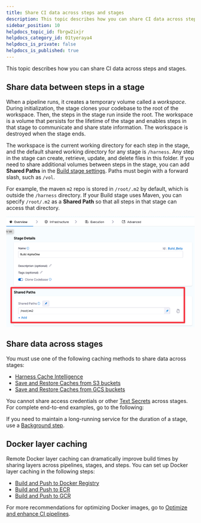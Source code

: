 ```yaml
---
title: Share CI data across steps and stages
description: This topic describes how you can share CI data across steps and stages.
sidebar_position: 10
helpdocs_topic_id: fbrgw2ixjr
helpdocs_category_id: 01tyeraya4
helpdocs_is_private: false
helpdocs_is_published: true
---
```


This topic describes how you can share CI data across steps and stages.

## Share data between steps in a stage

When a pipeline runs, it creates a temporary volume called a *workspace*. During initialization, the stage clones your codebase to the root of the workspace. Then, the steps in the stage run inside the root. The workspace is a volume that persists for the lifetime of the stage and enables steps in that stage to communicate and share state information. The workspace is destroyed when the stage ends.

The workspace is the current working directory for each step in the stage, and the default shared working directory for any stage is `/harness`. Any step in the stage can create, retrieve, update, and delete files in this folder. If you need to share additional volumes between steps in the stage, you can add **Shared Paths** in the [Build stage settings](../set-up-build-infrastructure/ci-stage-settings.md). Paths must begin with a forward slash, such as `/vol`. <!-- resolves as `/vol/harness`? -->

For example, the maven `m2` repo is stored in `/root/.m2` by default, which is outside the `/harness` directory. If your Build stage uses Maven, you can specify `/root/.m2` as a **Shared Path** so that all steps in that stage can access that directory.

![](./static/share-ci-data-across-steps-and-stages-01.png)

## Share data across stages

You must use one of the following caching methods to share data across stages:

* [Harness Cache Intelligence](./cache-intelligence.md)
* [Save and Restore Caches from S3 buckets](saving-cache.md)
* [Save and Restore Caches from GCS buckets](save-cache-in-gcs.md)

You cannot share access credentials or other [Text Secrets](/docs/platform/Secrets/add-use-text-secrets) across stages. For complete end-to-end examples, go to the following:

If you need to maintain a long-running service for the duration of a stage, use a [Background step](../manage-dependencies/background-step-settings.md).

## Docker layer caching

Remote Docker layer caching can dramatically improve build times by sharing layers across pipelines, stages, and steps. You can set up Docker layer caching in the following steps:

* [Build and Push to Docker Registry](../../ci-technical-reference/build-and-push-steps/build-and-push-to-docker-hub-step-settings.md)
* [Build and Push to ECR](../build-and-upload-artifacts/build-and-push-to-ecr-step-settings.md)
* [Build and Push to GCR](../../ci-technical-reference/build-and-push-steps/build-and-push-to-gcr-step-settings.md)

For more recommendations for optimizing Docker images, go to [Optimize and enhance CI pipelines](../optimize-and-more/optimizing-ci-build-times.md).
